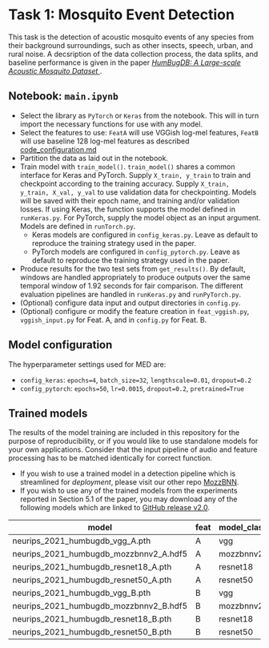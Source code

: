 # Task 1: Mosquito Event Detection
This task is the detection of acoustic mosquito events of any species from their background surroundings, such as other insects, speech, urban, and rural noise. A decsription of the data collection process, the data splits, and baseline performance is given in the paper [*HumBugDB: A Large-scale Acoustic Mosquito
Dataset*
](https://openreview.net/pdf?id=vhjsBtq9OxO). 


## Notebook: `main.ipynb`

* Select the library as `PyTorch` or `Keras` from the notebook. This will in turn import the necessary functions for use with any model.
* Select the features to use: `FeatA` will use VGGish log-mel features, `FeatB` will use baseline 128 log-mel features as described [code_configuration.md](https://github.com/HumBug-Mosquito/HumBugDB/blob/devel/docs/code_configuration.md)
* Partition the data as laid out in the notebook.
* Train model with `train_model()`. `train_model()` shares a common interface for Keras and PyTorch. Supply `X_train, y_train` to train and checkpoint according to the training accuracy. Supply `X_train, y_train, X_val, y_val` to use validation data for checkpointing. Models will be saved with their epoch name, and training and/or validation losses. If using Keras, the function supports the model defined in `runKeras.py`. For PyTorch, supply the model object as an input argument. Models are defined in `runTorch.py`.
  * Keras models are configured in `config_keras.py`. Leave as default to reproduce the training strategy used in the paper.
  * PyTorch models are configured in `config_pytorch.py`. Leave as default to reproduce the training strategy used in the paper.
* Produce results for the two test sets from `get_results()`. By default, windows are handled appropriately to produce outputs over the same temporal window of 1.92 seconds for fair comparison. The different evaluation pipelines are handled in `runKeras.py` and `runPyTorch.py`.
* (Optional) configure data input and output directories in `config.py`. 
* (Optional) configure or modify the feature creation in `feat_vggish.py`, `vggish_input.py` for Feat. A, and in `config.py` for Feat. B.

## Model configuration
The hyperparameter settings used for MED are:
* `config_keras`: `epochs=4`, `batch_size=32`, `lengthscale=0.01`, `dropout=0.2`
* `config_pytorch`: `epochs=50`, `lr=0.0015`, `dropout=0.2`, `pretrained=True`

## Trained models
The results of the model training are included in this repository for the purpose of reproducibility, or if you would like to use standalone models for your own applications. Consider that the input pipeline of audio and feature processing has to be matched identically for correct function. 
* If you wish to use a trained model in a detection pipeline which is streamlined for *deployment*, please visit our other repo [MozzBNN](https://github.com/HumBug-Mosquito/MozzBNN). 
* If you wish to use any of the trained models from the experiments reported in Section 5.1 of the paper, you may download any of the following models which are linked to [GitHub release v2.0](https://github.com/HumBug-Mosquito/HumBugDB/releases/tag/2.0).

| model                                                          | feat | model_class |
|----------------------------------------------------------------|------|-------------|
| neurips_2021_humbugdb_vgg_A.pth                              | A    | vgg         |
| neurips_2021_humbugdb_mozzbnnv2_A.hdf5 | A    | mozzbnnv2   |
| neurips_2021_humbugdb_resnet18_A.pth                               | A    | resnet18    |
| neurips_2021_humbugdb_resnet50_A.pth                               | A    | resnet50    |
| neurips_2021_humbugdb_vgg_B.pth                               | B    | vgg         |
| neurips_2021_humbugdb_mozzbnnv2_B.hdf5                     | B    | mozzbnnv2   |
| neurips_2021_humbugdb_resnet18_B.pth                        | B    | resnet18    |
| neurips_2021_humbugdb_resnet50_B.pth                               | B    | resnet50    |
